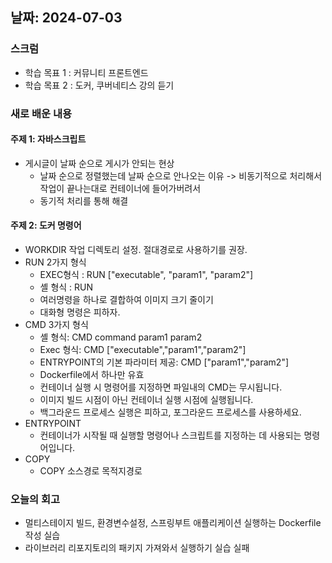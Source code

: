 ## 날짜: 2024-07-03

### 스크럼
- 학습 목표 1 : 커뮤니티 프론트엔드
- 학습 목표 2 : 도커, 쿠버네티스 강의 듣기

### 새로 배운 내용
#### 주제 1: 자바스크립트
- 게시글이 날짜 순으로 게시가 안되는 현상
  - 날짜 순으로 정렬했는데 날짜 순으로 안나오는 이유 -> 비동기적으로 처리해서 작업이 끝나는대로 컨테이너에 들어가버려서
  - 동기적 처리를 통해 해결

#### 주제 2: 도커 명령어
- WORKDIR 작업 디렉토리 설정. 절대경로로 사용하기를 권장.
- RUN 2가지 형식
  - EXEC형식 : RUN ["executable", "param1", "param2"]
  - 셸 형식 : RUN <command>
  - 여러명령을 하나로 결합하여 이미지 크기 줄이기
  - 대화형 명령은 피하자.
- CMD 3가지 형식
  - 셸 형식: CMD command param1 param2
  - Exec 형식: CMD ["executable","param1","param2"]
  - ENTRYPOINT의 기본 파라미터 제공: CMD ["param1","param2"]
  - Dockerfile에서 하나만 유효
  - 컨테이너 실행 시 명령어를 지정하면 파일내의 CMD는 무시됩니다.
  - 이미지 빌드 시점이 아닌 컨테이너 실행 시점에 실행됩니다.
  - 백그라운드 프로세스 실행은 피하고, 포그라운드 프로세스를 사용하세요.
- ENTRYPOINT
  - 컨테이너가 시작될 때 실행할 명령어나 스크립트를 지정하는 데 사용되는 명령어입니다.
- COPY
  - COPY 소스경로 목적지경로

### 오늘의 회고
- 멀티스테이지 빌드, 환경변수설정, 스프링부트 애플리케이션 실행하는 Dockerfile 작성 실습
- 라이브러리 리포지토리의 패키지 가져와서 실행하기 실습 실패
